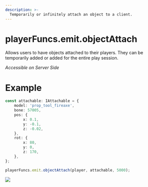 ```yaml
---
description: >-
  Temporarily or infinitely attach an object to a client.
---
```


# playerFuncs.emit.objectAttach

Allows users to have objects attached to their players. They can be temporarily added or added for the entire play session.

_Accessible on Server Side_

# Example

```ts
const attachable: IAttachable = {
    model: 'prop_tool_fireaxe',
    bone: 57005,
    pos: {
        x: 0.1,
        y: -0.1,
        z: -0.02,
    },
    rot: {
        x: 80,
        y: 0,
        z: 170,
    },
};

playerFuncs.emit.objectAttach(player, attachable, 5000);
```

![](https://i.imgur.com/TucLJqC.png)